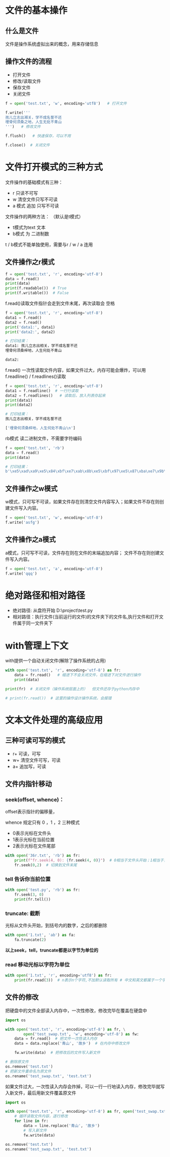 # 文件的基本操作

## 什么是文件

文件是操作系统虚拟出来的概念，用来存储信息

## 操作文件的流程

- 打开文件
- 修改/读取文件
- 保存文件
- 关闭文件

```python
f = open('test.txt', 'w', encoding='utf8')   # 打开文件

f.write('''
孩儿立志出湘关，学不成名誓不还
埋骨何须桑之地，人生无处不青山
''')   # 修改文件

f.flush()   # 快速保存，可以不用

f.close()  # 关闭文件
```

# 文件打开模式的三种方式

文件操作的基础模式有三种：

- r 只读不可写
- w 清空文件只写不可读
- a 模式 追加 只写不可读

文件操作的两种方法： （默认是t模式）

- t模式为text 文本
- b模式 为 二进制数

t / b模式不能单独使用，需要与r / w / a 连用

## 文件操作之r模式

```python
f = open('test.txt', 'r', encoding='utf-8')
data = f.read()
print(data)
print(f.readable())  # True
print(f.writable())  # False
```

f.read()读取文件指针会走到文件末尾，再次读取会 空格

```python
f = open('test.txt', 'r', encoding='utf-8')
data1 = f.read()
data2 = f.read()
print('data1:', data1)
print('data2:', data2)

# 打印结果：
data1: 孩儿立志出相关，学不成名誓不还
埋骨何须桑梓地，人生何处不青山

data2: 
```

f.read() 一次性读取文件内容，如果文件过大，内存可能会爆炸，可以用f.readline() / f.readlines()读取

```python
f = open('test.txt', 'r', encoding='utf-8')
data1 = f.readline()  # 一行行读取
data2 = f.readlines()   # 读取后，放入列表存起来
print(data1)
print(data2)

# 打印结果：
孩儿立志出相关，学不成名誓不还

['埋骨何须桑梓地，人生何处不青山\n']
```

rb模式 读二进制文件，不需要字符编码

```python
f = open('test.txt', 'rb')
data = f.read()
print(data)

# 打印结果：
b'\xe5\xad\xa9\xe5\x84\xbf\xe7\xab\x8b\xe5\xbf\x97\xe5\x87\xba\xe7\x9b\xb8\xe5\x85\xb3\xef\xbc\x8c\xe5\xad\xa6\xe4\xb8\x8d\xe6\x88\x90\xe5\x90\x8d\xe8\xaa\x93\xe4\xb8\x8d\xe8\xbf\x98\r\n\xe5\x9f\x8b\xe9\xaa\xa8\xe4\xbd\x95\xe9\xa1\xbb\xe6\xa1\x91\xe6\xa2\x93\xe5\x9c\xb0\xef\xbc\x8c\xe4\xba\xba\xe7\x94\x9f\xe4\xbd\x95\xe5\xa4\x84\xe4\xb8\x8d\xe9\x9d\x92\xe5\xb1\xb1\r\n'
```

## 文件操作之w模式

w模式，只可写不可读，如果文件存在则清空文件内容写入；如果文件不存在则创建文件写入内容。

```python
f = open('test.txt', 'w', encoding='utf-8')
f.write('asfg')
```

## 文件操作之a模式

a模式，只可写不可读，文件存在则在文件的末端追加内容； 文件不存在则创建文件写入内容。

```python
f = open('test.txt', 'a', encoding='utf-8')
f.write('qqq')
```

# 绝对路径和相对路径

- 绝对路径: 从盘符开始 D:\project\test.py
- 相对路径：执行文件(当前运行的文件)的文件夹下的文件名,执行文件和打开文件属于同一文件夹下

# with管理上下文

with提供一个自动关闭文件(解除了操作系统的占用)

```python
with open('test.txt', 'r', encoding='utf-8') as fr:
    data = fr.read()   # 缩进下不会关闭文件，在缩进下对文件进行操作
    print(data)

print(fr)  # 关闭文件（操作系统层面上的）  但文件还存于python内存中

# print(fr.read())  # 这里的操作设计操作系统，会报错
```

# 文本文件处理的高级应用

## 三种可读可写的模式

- r+ 可读，可写
- w+ 清空文件可写，可读
- a+ 追加写，可读

## 文件内指针移动

### seek(offset, whence)：

offset表示指针的偏移量，

whence 规定只有 0 ，1 ，2 三种模式

- 0表示光标在文件头
- 1表示光标在当前位置
- 2表示光标在文件尾部

```python
with open('36r.txt', 'rb') as fr:
    print(f"fr.seek(4, 0): {fr.seek(4, 0)}")  # 0相当于文件头开始；1相当于当前文件所在位置；2相当于文件末尾
    fr.seek(0,2)  # 切换到文件末尾
```

### tell 告诉你当前位置

```python
with open('test.py', 'rb') as fr:
    fr.seek(3, 0)
    print(fr.tell())
```

### truncate: 截断

光标从文件头开始，到括号内的数字，之后的都删除

```python
with open('1.txt', 'ab') as fa:
    fa.truncate(2)
```

**以上seek，tell，truncate都是以字节为单位的**

### read 移动光标以字符为单位

```python
with open('1.txt', 'r', encoding='utf8') as fr:
    print(fr.read(3))  # n表示n个字符,不加默认读取所有 # 中文和英文都属于一个字符
```

## 文件的修改

把硬盘中的文件全部读入内存中，一次性修改，修改完毕在覆盖在硬盘中

```python
import os

with open('test.txt', 'r', encoding='utf-8') as fr, \
        open('test_swap.txt', 'w', encoding='utf-8') as fw:
    data = fr.read()  # 把文件一次性读入内存
    data = data.replace('青山', '故乡')  # 在内存中修改文件

    fw.write(data)  # 把修改后的文件写入新文件

# 删除原文件
os.remove('test.txt')
# 把新文件重命名为原文件
os.rename('test_swap.txt', 'test.txt')
```

如果文件过大，一次性读入内存会炸掉，可以一行一行地读入内存，修改完毕就写入新文件，最后用新文件覆盖原文件

```python
import os

with open('test.txt', 'r', encoding='utf-8') as fr, open('test_swap.txt', 'w', encoding='utf-8') as fw:
    # 循环读取文件内容，逐行修改
    for line in fr:
        data = line.replace('青山', '故乡')
        # 写入新文件
        fw.write(data)

os.remove('test.txt')
os.rename('test_swap.txt', 'test.txt')
```